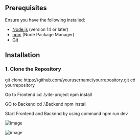 
## Prerequisites

Ensure you have the following installed:

- [Node.js](https://nodejs.org/) (version 14 or later)
- [npm](https://www.npmjs.com/) (Node Package Manager)
- [Git](https://git-scm.com/)

## Installation

### 1. Clone the Repository


git clone https://github.com/yourusername/yourrepository.git
cd yourrepository



Go to Frontend
cd .\vite-project
npm install



GO to Backend 
cd .\Backend
npm install

Start Frontend and Backend by using command
npm run dev  

![image](https://github.com/Chetan2708/Transaction/assets/76566118/7f1bf32b-62f6-4dda-b9b8-646608eeb92e)

![image](https://github.com/Chetan2708/Transaction/assets/76566118/500d634e-416d-442c-b417-8af08a7542cc)









